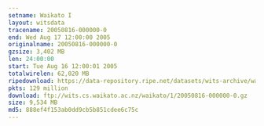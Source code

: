 ```yaml
---
setname: Waikato I
layout: witsdata
tracename: 20050816-000000-0
end: Wed Aug 17 12:00:00 2005
originalname: 20050816-000000-0
gzsize: 3,402 MB
len: 24:00:00
start: Tue Aug 16 12:00:01 2005
totalwirelen: 62,020 MB
ripedownload: https://data-repository.ripe.net/datasets/wits-archive/waikato/1/20050816-000000-0.gz
pkts: 129 million
download: ftp://wits.cs.waikato.ac.nz/waikato/1/20050816-000000-0.gz
size: 9,534 MB
md5: 888ef4f153ab0dd9cb5b851cdee6c75c
---
```

